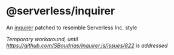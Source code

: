 # @serverless/inquirer

An [inquirer](https://www.npmjs.com/package/inquirer) patched to resemble Serverless Inc. style

_Temporary workaround, until https://github.com/SBoudrias/Inquirer.js/issues/822 is addressed_
